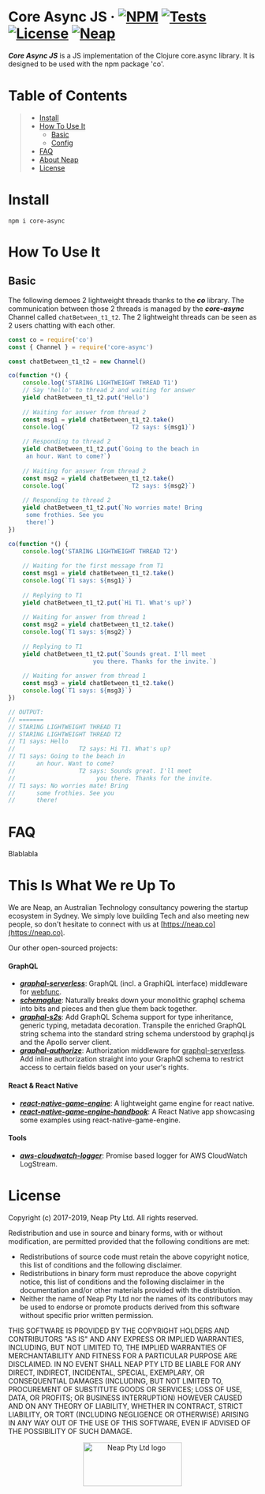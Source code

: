 # Core Async JS &middot;  [![NPM](https://img.shields.io/npm/v/core-async.svg?style=flat)](https://www.npmjs.com/package/core-async) [![Tests](https://travis-ci.org/nicolasdao/core-async.svg?branch=master)](https://travis-ci.org/nicolasdao/core-async) [![License](https://img.shields.io/badge/License-BSD%203--Clause-blue.svg)](https://opensource.org/licenses/BSD-3-Clause) [![Neap](https://neap.co/img/made_by_neap.svg)](#this-is-what-we-re-up-to)
__*Core Async JS*__ is a JS implementation of the Clojure core.async library. It is designed to be used with the npm package 'co'.

# Table of Contents

> * [Install](#install) 
> * [How To Use It](#how-to-use-it) 
>   - [Basic](#basic)
>   - [Config](#config)
> * [FAQ](#faq)
> * [About Neap](#this-is-what-we-re-up-to)
> * [License](#license)


# Install
```
npm i core-async
```

# How To Use It
## Basic

The following demoes 2 lightweight threads thanks to the __*co*__ library. The communication between those 2 threads is managed by the __*core-async*__ Channel called `chatBetween_t1_t2`. The 2 lightweight threads can be seen as 2 users chatting with each other.

```js
const co = require('co')
const { Channel } = require('core-async')

const chatBetween_t1_t2 = new Channel()

co(function *() {
	console.log('STARING LIGHTWEIGHT THREAD T1')
	// Say 'hello' to thread 2 and waiting for answer
	yield chatBetween_t1_t2.put('Hello')
	
	// Waiting for answer from thread 2
	const msg1 = yield chatBetween_t1_t2.take()
	console.log(`				   T2 says: ${msg1}`)
	
	// Responding to thread 2
	yield chatBetween_t1_t2.put(`Going to the beach in 
	 an hour. Want to come?`)
	
	// Waiting for answer from thread 2
	const msg2 = yield chatBetween_t1_t2.take()
	console.log(`				   T2 says: ${msg2}`)
	
	// Responding to thread 2 
	yield chatBetween_t1_t2.put(`No worries mate! Bring 
	 some frothies. See you 
	 there!`)
})

co(function *() {
	console.log('STARING LIGHTWEIGHT THREAD T2')
	
	// Waiting for the first message from T1
	const msg1 = yield chatBetween_t1_t2.take()
	console.log(`T1 says: ${msg1}`)
	
	// Replying to T1 
	yield chatBetween_t1_t2.put(`Hi T1. What's up?`)
	
	// Waiting for answer from thread 1
	const msg2 = yield chatBetween_t1_t2.take()
	console.log(`T1 says: ${msg2}`)
	
	// Replying to T1 
	yield chatBetween_t1_t2.put(`Sounds great. I'll meet 
					    you there. Thanks for the invite.`)
	
	// Waiting for answer from thread 1
	const msg3 = yield chatBetween_t1_t2.take()
	console.log(`T1 says: ${msg3}`)
})

// OUTPUT:
// =======
// STARING LIGHTWEIGHT THREAD T1
// STARING LIGHTWEIGHT THREAD T2
// T1 says: Hello
// 					T2 says: Hi T1. What's up?
// T1 says: Going to the beach in
// 	    an hour. Want to come?
// 			   		T2 says: Sounds great. I'll meet
// 						 you there. Thanks for the invite.
// T1 says: No worries mate! Bring
// 	    some frothies. See you
// 	    there!
```



# FAQ
Blablabla

# This Is What We re Up To
We are Neap, an Australian Technology consultancy powering the startup ecosystem in Sydney. We simply love building Tech and also meeting new people, so don't hesitate to connect with us at [https://neap.co](https://neap.co).

Our other open-sourced projects:

#### GraphQL
* [__*graphql-serverless*__](https://github.com/nicolasdao/graphql-serverless): GraphQL (incl. a GraphiQL interface) middleware for [webfunc](https://github.com/nicolasdao/webfunc).
* [__*schemaglue*__](https://github.com/nicolasdao/schemaglue): Naturally breaks down your monolithic graphql schema into bits and pieces and then glue them back together.
* [__*graphql-s2s*__](https://github.com/nicolasdao/graphql-s2s): Add GraphQL Schema support for type inheritance, generic typing, metadata decoration. Transpile the enriched GraphQL string schema into the standard string schema understood by graphql.js and the Apollo server client.
* [__*graphql-authorize*__](https://github.com/nicolasdao/graphql-authorize.git): Authorization middleware for [graphql-serverless](https://github.com/nicolasdao/graphql-serverless). Add inline authorization straight into your GraphQl schema to restrict access to certain fields based on your user's rights.

#### React & React Native
* [__*react-native-game-engine*__](https://github.com/bberak/react-native-game-engine): A lightweight game engine for react native.
* [__*react-native-game-engine-handbook*__](https://github.com/bberak/react-native-game-engine-handbook): A React Native app showcasing some examples using react-native-game-engine.

#### Tools
* [__*aws-cloudwatch-logger*__](https://github.com/nicolasdao/aws-cloudwatch-logger): Promise based logger for AWS CloudWatch LogStream.

# License
Copyright (c) 2017-2019, Neap Pty Ltd.
All rights reserved.

Redistribution and use in source and binary forms, with or without modification, are permitted provided that the following conditions are met:
* Redistributions of source code must retain the above copyright notice, this list of conditions and the following disclaimer.
* Redistributions in binary form must reproduce the above copyright notice, this list of conditions and the following disclaimer in the documentation and/or other materials provided with the distribution.
* Neither the name of Neap Pty Ltd nor the names of its contributors may be used to endorse or promote products derived from this software without specific prior written permission.

THIS SOFTWARE IS PROVIDED BY THE COPYRIGHT HOLDERS AND CONTRIBUTORS "AS IS" AND
ANY EXPRESS OR IMPLIED WARRANTIES, INCLUDING, BUT NOT LIMITED TO, THE IMPLIED
WARRANTIES OF MERCHANTABILITY AND FITNESS FOR A PARTICULAR PURPOSE ARE
DISCLAIMED. IN NO EVENT SHALL NEAP PTY LTD BE LIABLE FOR ANY
DIRECT, INDIRECT, INCIDENTAL, SPECIAL, EXEMPLARY, OR CONSEQUENTIAL DAMAGES
(INCLUDING, BUT NOT LIMITED TO, PROCUREMENT OF SUBSTITUTE GOODS OR SERVICES;
LOSS OF USE, DATA, OR PROFITS; OR BUSINESS INTERRUPTION) HOWEVER CAUSED AND
ON ANY THEORY OF LIABILITY, WHETHER IN CONTRACT, STRICT LIABILITY, OR TORT
(INCLUDING NEGLIGENCE OR OTHERWISE) ARISING IN ANY WAY OUT OF THE USE OF THIS
SOFTWARE, EVEN IF ADVISED OF THE POSSIBILITY OF SUCH DAMAGE.

<p align="center"><a href="https://neap.co" target="_blank"><img src="https://neap.co/img/neap_color_horizontal.png" alt="Neap Pty Ltd logo" title="Neap" height="89" width="200"/></a></p>
